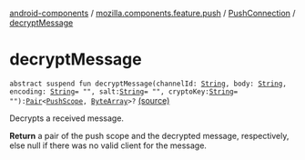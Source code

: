 [android-components](../../index.md) / [mozilla.components.feature.push](../index.md) / [PushConnection](index.md) / [decryptMessage](./decrypt-message.md)

# decryptMessage

`abstract suspend fun decryptMessage(channelId: `[`String`](https://kotlinlang.org/api/latest/jvm/stdlib/kotlin/-string/index.html)`, body: `[`String`](https://kotlinlang.org/api/latest/jvm/stdlib/kotlin/-string/index.html)`, encoding: `[`String`](https://kotlinlang.org/api/latest/jvm/stdlib/kotlin/-string/index.html)` = "", salt: `[`String`](https://kotlinlang.org/api/latest/jvm/stdlib/kotlin/-string/index.html)` = "", cryptoKey: `[`String`](https://kotlinlang.org/api/latest/jvm/stdlib/kotlin/-string/index.html)` = ""): `[`Pair`](https://kotlinlang.org/api/latest/jvm/stdlib/kotlin/-pair/index.html)`<`[`PushScope`](../-push-scope.md)`, `[`ByteArray`](https://kotlinlang.org/api/latest/jvm/stdlib/kotlin/-byte-array/index.html)`>?` [(source)](https://github.com/mozilla-mobile/android-components/blob/master/components/feature/push/src/main/java/mozilla/components/feature/push/Connection.kt#L72)

Decrypts a received message.

**Return**
a pair of the push scope and the decrypted message, respectively, else null if there was no valid client
for the message.

